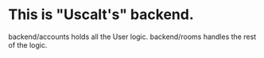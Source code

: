# This is "Uscalt's" backend.

backend/accounts holds all the User logic.
backend/rooms handles the rest of the logic.
